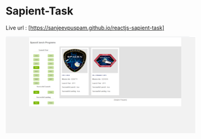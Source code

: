 # Sapient-Task



Live url : [https://sanjeevpuspam.github.io/reactjs-sapient-task]

![alt OutPut Screen](https://github.com/sanjeevpuspam/Reactjs-Sapient-Task/blob/master/public/screen.PNG)